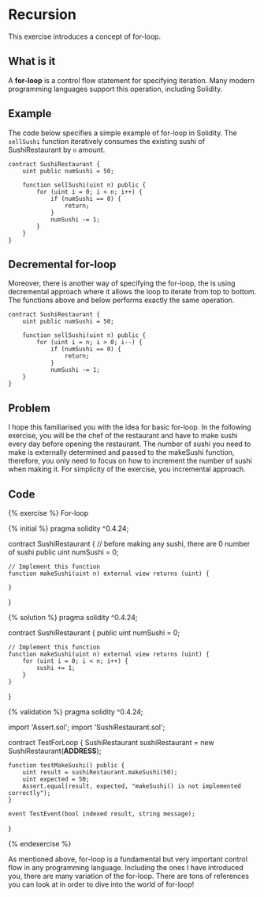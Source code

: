 # Recursion
This exercise introduces a concept of for-loop.

## What is it
A **for-loop** is a control flow statement for specifying iteration. Many modern programming languages support this operation, including Solidity.

## Example
The code below specifies a simple example of for-loop in Solidity. The `sellSushi` function iteratively consumes the existing sushi of SushiRestaurant by `n` amount.


```solidity
contract SushiRestaurant {
    uint public numSushi = 50;

    function sellSushi(uint n) public {
        for (uint i = 0; i < n; i++) {
            if (numSushi == 0) {
                return;
            }
            numSushi -= 1;
        }
    }
}
```

## Decremental for-loop
Moreover, there is another way of specifying the for-loop, the is using decremental approach where it allows the loop to iterate from top to bottom. The functions above and below performs exactly the same operation.

```solidity
contract SushiRestaurant {
    uint public numSushi = 50;

    function sellSushi(uint n) public {
        for (uint i = n; i > 0; i--) {
            if (numSushi == 0) {
                return;
            }
            numSushi -= 1;
    }
}
```

## Problem
I hope this familiarised you with the idea for basic for-loop. In the following exercise, you will be the chef of the restaurant and have to make sushi every day before opening the restaurant. The number of sushi you need to make is externally determined and passed to the makeSushi function, therefore, you only need to focus on how to increment the number of sushi when making it. For simplicity of the exercise, you incremental approach.

## Code
{% exercise %}
For-loop

{% initial %}
pragma solidity ^0.4.24;

contract SushiRestaurant {
    // before making any sushi, there are 0 number of sushi
    public uint numSushi = 0;

    // Implement this function
    function makeSushi(uint n) external view returns (uint) {

    }
}

{% solution %}
pragma solidity ^0.4.24;

contract SushiRestaurant {
    public uint numSushi = 0;

    // Implement this function
    function makeSushi(uint n) external view returns (uint) {
        for (uint i = 0; i < n; i++) {
            sushi += 1;
        }
    }
}

{% validation %}
pragma solidity ^0.4.24;

import 'Assert.sol';
import 'SushiRestaurant.sol';

contract TestForLoop {
    SushiRestaurant sushiRestaurant = new SushiRestaurant(__ADDRESS__);

    function testMakeSushi() public {
        uint result = sushiRestaurant.makeSushi(50);
        uint expected = 50;
        Assert.equal(result, expected, "makeSushi() is not implemented correctly");
    }

    event TestEvent(bool indexed result, string message);
}

{% endexercise %}

As mentioned above, for-loop is a fundamental but very important control flow in any programming language. Including the ones I have introduced you, there are many variation of the for-loop. There are tons of references you can look at in order to dive into the world of for-loop!
